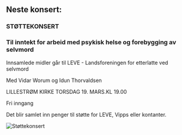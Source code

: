 ## Neste konsert:
### STØTTEKONSERT 
### Til inntekt for arbeid med psykisk helse og forebygging av selvmord
Innsamlede midler går til LEVE - Landsforeningen for etterlatte ved selvmord 

Med Vidar Worum og Idun Thorvaldsen

LILLESTRØM KIRKE TORSDAG 19. MARS.KL 19.00

Fri inngang

Det blir samlet inn penger til støtte for LEVE, Vipps eller kontanter.

![Støttekonsert](LillCanto/assets/bilder_til_web/Støttekonsert.jpg)


